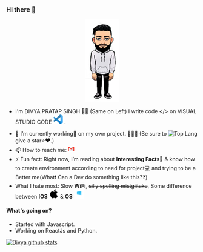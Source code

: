 ### Hi there 👋

 <p align="center">
<img src="src/avatar.png" alt="Avatar" width ="90px"/>
</p> 

- I'm DIVYA PRATAP SINGH 🧒🏻 (Same on Left) I write code </> on VISUAL STUDIO CODE <img src="src/vs code.png" width="25"> .
<img src="https://github-readme-stats.vercel.app/api/top-langs/?username=Ranadiv&theme=radical" alt="Top Lang" align="right"/>

 - 🔭 I’m currently working💼 on my own project. 📝🌳🌲 (Be sure to give a star⭐️❤️.)
 - 📫 How to reach me: [![Mail 📩📧](src/gmail.png)](mailto:divyapratap589@gmail.com)
 - ⚡️ Fun fact: Right now, I’m reading about **Interesting Facts**📒 & know how to create environment according to need for project💻 and trying to be a Better me(What❗️ Can a Dev do something like this?❓)
 - What I hate most: Slow **WiFi**,  ~~silly spelling mistgiitake~~, Some difference between **IOS** <img src="src/IOS.png" width="25">  & **OS** <img src="src/OS.png" width="25"> 

#### What's going on?
 - Started with  Javascript.
 - Working on ReactJs and Python.


[![Divya github stats](https://github-readme-stats.vercel.app/api?username=Ranadiv&count_private=true&show_icons=true&theme=radical)](https://github.com/anuraghazra/github-readme-stats)
<!-- #### Do you have any blog?
Yup we got you covered i am too much excited.
There is a too long story how this came to life. The story will be in about section. Wanna visit, just click on this👇👇.
<p align="center">
  <a href="https://blog.darkraspberry.me"><img src="../../blob/master/src/blog.png" alt="blog" /><a>
</p> -->
